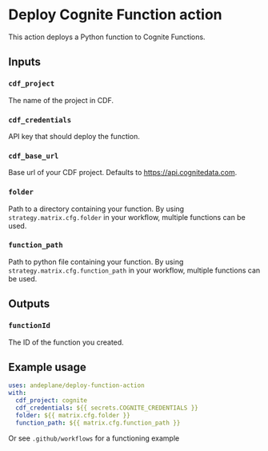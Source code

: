 # Deploy Cognite Function action

This action deploys a Python function to Cognite Functions.

## Inputs

### `cdf_project`

The name of the project in CDF.

### `cdf_credentials`

API key that should deploy the function.

### `cdf_base_url`

Base url of your CDF project. Defaults to https://api.cognitedata.com.

### `folder`

Path to a directory containing your function. By using `strategy.matrix.cfg.folder` in your workflow, multiple functions can be used. 

### `function_path`

Path to python file containing your function. By using `strategy.matrix.cfg.function_path` in your workflow, multiple functions can be used.

## Outputs

### `functionId`

The ID of the function you created.

## Example usage

```yml
uses: andeplane/deploy-function-action
with:
  cdf_project: cognite
  cdf_credentials: ${{ secrets.COGNITE_CREDENTIALS }}
  folder: ${{ matrix.cfg.folder }}
  function_path: ${{ matrix.cfg.function_path }}
```

Or see `.github/workflows` for a functioning example
